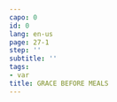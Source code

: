 ```yaml
---
capo: 0
id: 0
lang: en-us
page: 27-1
step: ''
subtitle: ''
tags:
- var
title: GRACE BEFORE MEALS
---
```

